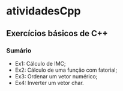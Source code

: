 # atividadesCpp
## Exercícios básicos de C++
### Sumário
* Ex1: Cálculo de IMC;
* Ex2: Cálculo de uma função com fatorial;
* Ex3: Ordenar um vetor numérico;
* Ex4: Inverter um vetor char.
 
